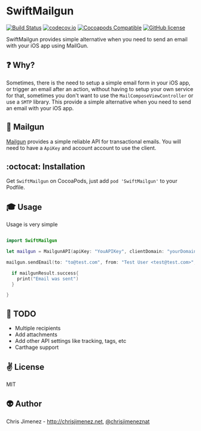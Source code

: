 # SwiftMailgun
[![Build Status](https://travis-ci.org/PiXeL16/SwiftMailgun.svg?branch=master)](https://travis-ci.org/PiXeL16/SwiftMailgun/) [![codecov.io](https://codecov.io/github/PiXeL16/SwiftMailgun/coverage.svg?branch=master)](https://codecov.io/github/PiXeL16/SwiftMailgun?branch=master) [![Cocoapods Compatible](https://img.shields.io/cocoapods/v/SwiftMailgun.svg)](https://img.shields.io/cocoapods/v/SwiftMailgun.svg) [![GitHub license](https://img.shields.io/badge/license-MIT-blue.svg)](https://raw.githubusercontent.com/PiXeL16/SwiftMailgun/master/LICENSE)

SwiftMailgun provides simple alternative when you need to send an email with your iOS app using MailGun.

:question: Why?
----
Sometimes, there is the need to setup a simple email form in your iOS app, or trigger an email after an action,  without having to setup your own service for that, sometimes you don't want to use the `MailComposeViewController` or use a `SMTP` library.
This provide a simple alternative when you need to send an email with your iOS app.

:email: Mailgun
----
[Mailgun](https://mailgun.com) provides a simple  reliable API for transactional emails. You will need to have a `ApiKey` and account account to use the client.

:octocat: Installation
----
Get `SwiftMailgun` on CocoaPods, just add `pod 'SwiftMailgun'` to your Podfile.

:mortar_board: Usage
-----
Usage is very simple

```swift

import SwiftMailgun

let mailgun = MailgunAPI(apiKey: "YouAPIKey", clientDomain: "yourDomain.com")

mailgun.sendEmail(to: "to@test.com", from: "Test User <test@test.com>", subject: "This is a test", bodyHTML: "<b>test<b>") { mailgunResult in

  if mailgunResult.success{
    print("Email was sent")
  }

}

```

:wrench: TODO
-----
* Multiple recipients
* Add attachments
* Add other API settings like tracking, tags, etc
* Carthage support

:v: License
-------
MIT

:alien: Author
------
Chris Jimenez - http://chrisjimenez.net, [@chrisjimeneznat](http://twitter.com/chrisjimeneznat)
